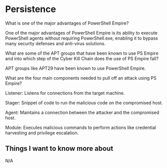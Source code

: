 # Persistence

What is one of the major advantages of PowerShell Empire?

One of the major advantages of PowerShell Empire is its ability to execute PowerShell agents without requiring PowerShell.exe, enabling it to bypass many security defenses and anti-virus solutions.

What are some of the APT groups that have been known to use PS Empire and into which step of the Cyber Kill Chain does the use of PS Empire fall?

APT groups like APT29 have been known to use PowerShell Empire.

What are the four main components needed to pull off an attack using PS Empire?

Listener: Listens for connections from the target machine.

Stager: Snippet of code to run the malicious code on the compromised host.

Agent: Maintains a connection between the attacker and the compromised host.

Module: Executes malicious commands to perform actions like credential harvesting and privilege escalation.

## Things I want to know more about

N/A

